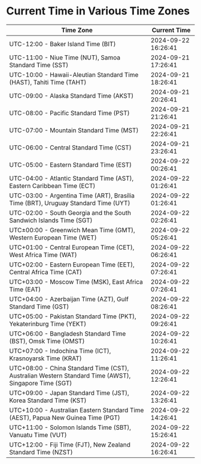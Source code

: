 # Current Time in Various Time Zones

| Time Zone | Current Time |
|-----------|--------------|
| UTC-12:00 - Baker Island Time (BIT) | 2024-09-22 16:26:41 |
| UTC-11:00 - Niue Time (NUT), Samoa Standard Time (SST) | 2024-09-21 17:26:41 |
| UTC-10:00 - Hawaii-Aleutian Standard Time (HAST), Tahiti Time (TAHT) | 2024-09-21 18:26:41 |
| UTC-09:00 - Alaska Standard Time (AKST) | 2024-09-21 20:26:41 |
| UTC-08:00 - Pacific Standard Time (PST) | 2024-09-21 21:26:41 |
| UTC-07:00 - Mountain Standard Time (MST) | 2024-09-21 22:26:41 |
| UTC-06:00 - Central Standard Time (CST) | 2024-09-21 23:26:41 |
| UTC-05:00 - Eastern Standard Time (EST) | 2024-09-22 00:26:41 |
| UTC-04:00 - Atlantic Standard Time (AST), Eastern Caribbean Time (ECT) | 2024-09-22 01:26:41 |
| UTC-03:00 - Argentina Time (ART), Brasília Time (BRT), Uruguay Standard Time (UYT) | 2024-09-22 01:26:41 |
| UTC-02:00 - South Georgia and the South Sandwich Islands Time (SGT) | 2024-09-22 02:26:41 |
| UTC±00:00 - Greenwich Mean Time (GMT), Western European Time (WET) | 2024-09-22 05:26:41 |
| UTC+01:00 - Central European Time (CET), West Africa Time (WAT) | 2024-09-22 06:26:41 |
| UTC+02:00 - Eastern European Time (EET), Central Africa Time (CAT) | 2024-09-22 07:26:41 |
| UTC+03:00 - Moscow Time (MSK), East Africa Time (EAT) | 2024-09-22 07:26:41 |
| UTC+04:00 - Azerbaijan Time (AZT), Gulf Standard Time (GST) | 2024-09-22 08:26:41 |
| UTC+05:00 - Pakistan Standard Time (PKT), Yekaterinburg Time (YEKT) | 2024-09-22 09:26:41 |
| UTC+06:00 - Bangladesh Standard Time (BST), Omsk Time (OMST) | 2024-09-22 10:26:41 |
| UTC+07:00 - Indochina Time (ICT), Krasnoyarsk Time (KRAT) | 2024-09-22 11:26:41 |
| UTC+08:00 - China Standard Time (CST), Australian Western Standard Time (AWST), Singapore Time (SGT) | 2024-09-22 12:26:41 |
| UTC+09:00 - Japan Standard Time (JST), Korea Standard Time (KST) | 2024-09-22 13:26:41 |
| UTC+10:00 - Australian Eastern Standard Time (AEST), Papua New Guinea Time (PGT) | 2024-09-22 14:26:41 |
| UTC+11:00 - Solomon Islands Time (SBT), Vanuatu Time (VUT) | 2024-09-22 15:26:41 |
| UTC+12:00 - Fiji Time (FJT), New Zealand Standard Time (NZST) | 2024-09-22 16:26:41 |
